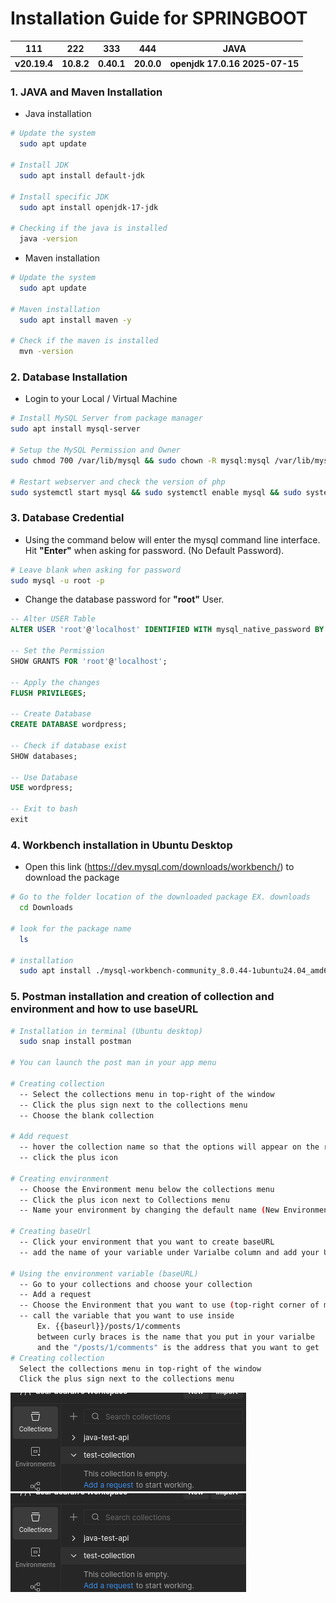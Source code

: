 # Installation Guide for SPRINGBOOT

| 111          | 222        | 333        | 444        | JAVA                           |
| ------------ | ---------- | ---------- | ---------- | ------------------------------ |
| **v20.19.4** | **10.8.2** | **0.40.1** | **20.0.0** | **openjdk 17.0.16 2025-07-15** |

### 1. JAVA and Maven Installation

- Java installation

```bash
# Update the system
  sudo apt update

# Install JDK
  sudo apt install default-jdk

# Install specific JDK
  sudo apt install openjdk-17-jdk

# Checking if the java is installed
  java -version
```

- Maven installation

```bash
# Update the system
  sudo apt update

# Maven installation
  sudo apt install maven -y

# Check if the maven is installed
  mvn -version
```

### 2. Database Installation

- Login to your Local / Virtual Machine

```bash
# Install MySQL Server from package manager
sudo apt install mysql-server

# Setup the MySQL Permission and Owner
sudo chmod 700 /var/lib/mysql && sudo chown -R mysql:mysql /var/lib/mysql

# Restart webserver and check the version of php
sudo systemctl start mysql && sudo systemctl enable mysql && sudo systemctl status mysql
```

### 3. Database Credential

- Using the command below will enter the mysql command line interface. Hit **"Enter"** when asking for password. (No Default Password).

```bash
# Leave blank when asking for password
sudo mysql -u root -p
```

- Change the database password for **"root"** User.

```sql
-- Alter USER Table
ALTER USER 'root'@'localhost' IDENTIFIED WITH mysql_native_password BY 'P@ssw0rd01';

-- Set the Permission
SHOW GRANTS FOR 'root'@'localhost';

-- Apply the changes
FLUSH PRIVILEGES;

-- Create Database
CREATE DATABASE wordpress;

-- Check if database exist
SHOW databases;

-- Use Database
USE wordpress;

-- Exit to bash
exit
```

### 4. Workbench installation in Ubuntu Desktop

- Open this link (https://dev.mysql.com/downloads/workbench/) to download the package

```bash
# Go to the folder location of the downloaded package EX. downloads
  cd Downloads

# look for the package name
  ls

# installation
  sudo apt install ./mysql-workbench-community_8.0.44-1ubuntu24.04_amd64.deb
```

### 5. Postman installation and creation of collection and environment and how to use baseURL

```bash
# Installation in terminal (Ubuntu desktop)
  sudo snap install postman

# You can launch the post man in your app menu

# Creating collection 
  -- Select the collections menu in top-right of the window
  -- Click the plus sign next to the collections menu
  -- Choose the blank collection

# Add request
  -- hover the collection name so that the options will appear on the right of collection name
  -- click the plus icon

# Creating environment
  -- Choose the Environment menu below the collections menu
  -- Click the plus icon next to Collections menu
  -- Name your environment by changing the default name (New Environment) located top-right of the main window

# Creating baseUrl
  -- Click your environment that you want to create baseURL
  -- add the name of your variable under Varialbe column and add your URL under the value column

# Using the environment variable (baseURL)
  -- Go to your collections and choose your collection
  -- Add a request
  -- Choose the Environment that you want to use (top-right corner of main window )
  -- call the variable that you want to use inside
      Ex. {{baseurl}}/posts/1/comments
      between curly braces is the name that you put in your varialbe
      and the "/posts/1/comments" is the address that you want to get 
# Creating collection
  Select the collections menu in top-right of the window
  Click the plus sign next to the collections menu

```

![Postman Screenshot](https://github.com/keybean013/app-springboot/blob/main/image.png?raw=true)
![Postman Screenshot](./image.png)
